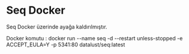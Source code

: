 # Seq Docker

Seq Docker üzerinde ayağa kaldırılmıştır.

Docker komutu : docker run --name seq -d --restart unless-stopped -e ACCEPT_EULA=Y -p 5341:80 datalust/seq:latest
